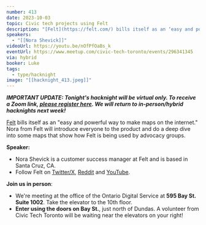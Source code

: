 ```yaml
---
number: 413
date: 2023-10-03
topic: Civic tech projects using Felt
description: "[Felt](https://felt.com/) bills itself as an ‘easy and powerful way to make maps on the internet.’ Nora from Felt will introduce everyone to the product and do a deep dive into some maps that show how Felt is being used by advocacy groups."
speakers:
  - "[[Nora Shevick]]"
videoUrl: https://youtu.be/nOfPfOaBs_k
eventUrl: https://www.meetup.com/civic-tech-toronto/events/296341345
via: hybrid
booker: Luke
tags:
  - type/hacknight
image: "[[hacknight_413.jpeg]]"
---
```


***IMPORTANT UPDATE: Tonight's hacknight will be virtual only. To receive a Zoom link, [please register here](https://www.meetup.com/civic-tech-toronto/events/296341345). We will return to in-person/hybrid hacknights next week!***

[Felt](https://felt.com/) bills itself as an "easy and powerful way to make maps on the internet." Nora from Felt will introduce everyone to the product and do a deep dive into some maps that show how Felt is being used by advocacy groups.

**Speaker:**

* Nora Shevick is a customer success manager at Felt and is based in Santa Cruz, CA.
* Follow Felt on [Twitter/X](https://twitter.com/felt), [Reddit](https://www.reddit.com/r/felt/) and [YouTube](https://www.youtube.com/@feltmaps).

**Join us in person**:

* We're meeting at the office of the Ontario Digital Service at **595 Bay St. Suite 1002**. Take the elevator to the 10th floor.
* **Enter using the doors on Bay St.**, just north of Dundas. A volunteer from Civic Tech Toronto will be waiting near the elevators on your right!
